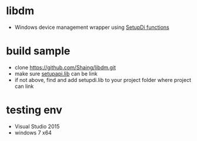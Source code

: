 # libdm
- Windows device management wrapper using [SetupDi functions](https://docs.microsoft.com/zh-tw/windows-hardware/drivers/install/device-information-sets)
# build sample
- clone https://github.com/Shaing/libdm.git
- make sure [setupapi.lib](https://msdn.microsoft.com/en-us/library/windows/desktop/cc185682(v=vs.85).aspx) can be link
- if not above, find and add setupdi.lib to your project folder where project can link
# testing env
- Visual Studio 2015
- windows 7 x64

